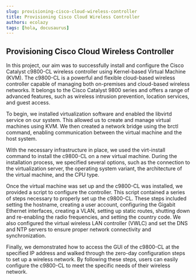 ```yaml
---
slug: provisioning-cisco-cloud-wireless-controller
title: Provisioning Cisco Cloud Wireless Controller
authors: ecolazy
tags: [hola, docusaurus]
---
```

##  Provisioning Cisco Cloud Wireless Controller

In this project, our aim was to successfully install and configure the Cisco Catalyst c9800-CL wireless controller using Kernel-based Virtual Machine (KVM). The c9800-CL is a powerful and flexible cloud-based wireless controller capable of managing both on-premises and cloud-based wireless networks. It belongs to the Cisco Catalyst 9800 series and offers a range of advanced features, such as wireless intrusion prevention, location services, and guest access.

To begin, we installed virtualization software and enabled the libvirtd service on our system. This allowed us to create and manage virtual machines using KVM. We then created a network bridge using the brctl command, enabling communication between the virtual machine and the host system.

With the necessary infrastructure in place, we used the virt-install command to install the c9800-CL on a new virtual machine. During the installation process, we specified several options, such as the connection to the virtualization server, the operating system variant, the architecture of the virtual machine, and the CPU type.

Once the virtual machine was set up and the c9800-CL was installed, we provided a script to configure the controller. This script contained a series of steps necessary to properly set up the c9800-CL. These steps included setting the hostname, creating a user account, configuring the Gigabit Ethernet interfaces, creating a VLAN, setting up static routes, shutting down and re-enabling the radio frequencies, and setting the country code. We also configured the virtual wireless LAN controller (VWLC) and set the DNS and NTP servers to ensure proper network connectivity and synchronization.

Finally, we demonstrated how to access the GUI of the c9800-CL at the specified IP address and walked through the zero-day configuration steps to set up a wireless network. By following these steps, users can easily configure the c9800-CL to meet the specific needs of their wireless network.








